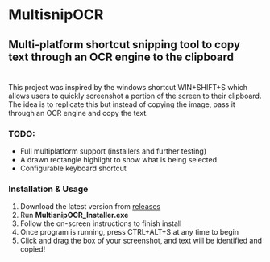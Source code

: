 # MultisnipOCR
## Multi-platform shortcut snipping tool to copy text through an OCR engine to the clipboard
#
This project was inspired by the windows shortcut WIN+SHIFT+S which allows users to quickly screenshot a portion of the screen to their clipboard.
The idea is to replicate this but instead of copying the image, pass it through an OCR engine and copy the text.

### TODO:

  - Full multiplatform support (installers and further testing)
  - A drawn rectangle highlight to show what is being selected
  - Configurable keyboard shortcut

### Installation & Usage

  1. Download the latest version from [releases](https://github.com/SneakySteve01/MultisnipOCR/releases)
  2. Run **MultisnipOCR_Installer.exe**
  3. Follow the on-screen instructions to finish install
  4. Once program is running, press CTRL+ALT+S at any time to begin
  5. Click and drag the box of your screenshot, and text will be identified and copied!
